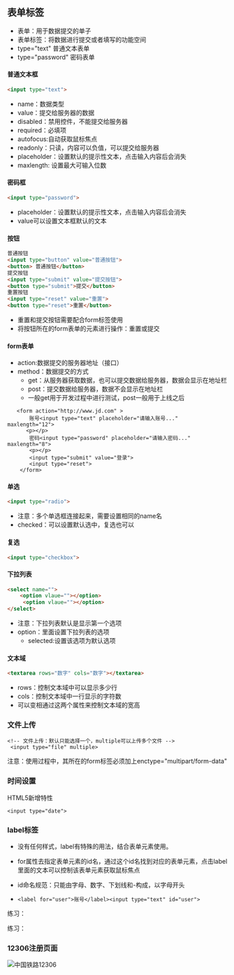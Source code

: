 ## 表单标签

- 表单：用于数据提交的单子
- 表单标签：将数据进行提交或者填写的功能空间
- type="text"  普通文本表单
- type="password" 密码表单

#### 普通文本框

```html
<input type="text">
```

- name：数据类型
- value：提交给服务器的数据
- disabled：禁用控件，不能提交给服务器
- required：必填项
- autofocus:自动获取鼠标焦点
- readonly：只读，内容可以负值，可以提交给服务器
- placeholder：设置默认的提示性文本，点击输入内容后会消失
- maxlength:  设置最大可输入位数

#### 密码框

```html
<input type="password">
```

- placeholder：设置默认的提示性文本，点击输入内容后会消失
- value可以设置文本框默认的文本

#### 按钮

```html
普通按钮
<input type="button" value="普通按钮">
<button> 普通按钮</button>
提交按钮
<input type="submit" value="提交按钮">
<button type="submit">提交</button>
重置按钮
<input type="reset" value="重置">
<button type="reset">重置</button>
```

- 重置和提交按钮需要配合form标签使用
- 将按钮所在的form表单的元素进行操作：重置或提交

#### form表单

- action:数据提交的服务器地址（接口）
- method：数据提交的方式
  - get：从服务器获取数据，也可以提交数据给服务器，数据会显示在地址栏
  - post：提交数据给服务器，数据不会显示在地址栏
  - 一般get用于开发过程中进行测试，post一般用于上线之后


```
   <form action="http://www.jd.com" >
       账号<input type="text" placeholder="请输入账号..." maxlength="12"> 
      <p></p>
       密码<input type="password" placeholder="请输入密码..." maxlength="8">
       <p></p>
       <input type="submit" value="登录">
       <input type="reset">
    </form> 
```



#### 单选

```html
<input type="radio">
```

- 注意：多个单选框连接起来，需要设置相同的name名
- checked：可以设置默认选中，复选也可以

#### 复选

```html
<input type="checkbox">
```

#### 下拉列表

```html
<select name="">
    <option vlaue=""></option>
     <option vlaue=""></option>
</select>
```

- 注意：下拉列表默认是显示第一个选项
- option：里面设置下拉列表的选项
  - selected:设置该选项为默认选项

#### 文本域

```html
<textarea rows="数字" cols="数字"></textarea>
```

- rows：控制文本域中可以显示多少行
- cols：控制文本域中一行显示的字符数
- 可以变相通过这两个属性来控制文本域的宽高

### 文件上传

```
<!-- 文件上传：默认只能选择一个，multiple可以上传多个文件 -->
 <input type="file" multiple>
```

注意：使用过程中，其所在的form标签必须加上enctype="multipart/form-data"

### 时间设置

  HTML5新增特性

```
<input type="date">
```

### label标签

- 没有任何样式，label有特殊的用法，结合表单元素使用。

- for属性去指定表单元素的id名，通过这个id名找到对应的表单元素，点击label里面的文本可以控制该表单元素获取鼠标焦点

- id命名规范：只能由字母、数字、下划线和-构成，以字母开头

- ```
  <label for="user">账号</label><input type="text" id="user">
  ```

练习：

练习：

### 12306注册页面



![中国铁路12306](https://woniumd.oss-cn-hangzhou.aliyuncs.com/web/longzongfei/202109071946681.png)